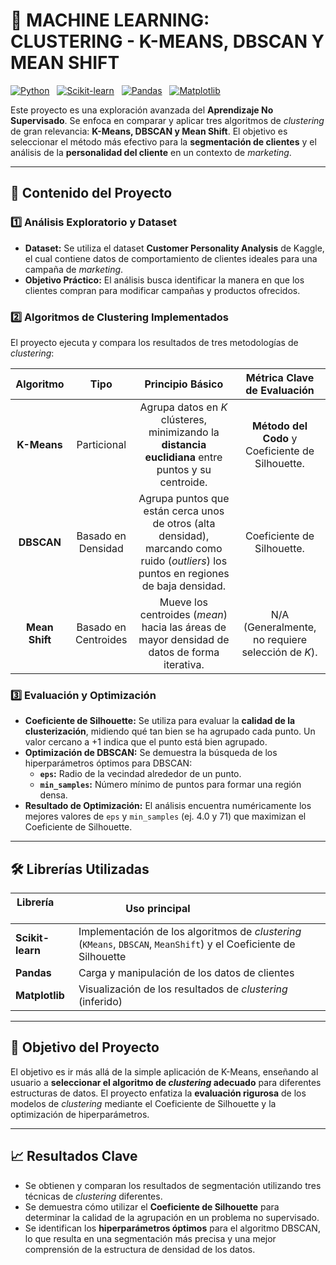 # 🧩 MACHINE LEARNING: CLUSTERING - K-MEANS, DBSCAN Y MEAN SHIFT

[![Python](https://img.shields.io/badge/Python-3670A0?style=flat&logo=python&logoColor=ffdd54)](https://www.python.org/)  
[![Scikit-learn](https://img.shields.io/badge/Scikit--learn-F7931E?style=flat&logo=scikit-learn&logoColor=white)](https://scikit-learn.org/)  
[![Pandas](https://img.shields.io/badge/Pandas-150458?style=flat&logo=pandas&logoColor=white)](https://pandas.pydata.org/)  
[![Matplotlib](https://img.shields.io/badge/Matplotlib-11557c?style=flat&logo=matplotlib&logoColor=white)](https://matplotlib.org/)

Este proyecto es una exploración avanzada del **Aprendizaje No Supervisado**. Se enfoca en comparar y aplicar tres algoritmos de *clustering* de gran relevancia: **K-Means, DBSCAN y Mean Shift**. El objetivo es seleccionar el método más efectivo para la **segmentación de clientes** y el análisis de la **personalidad del cliente** en un contexto de *marketing*.

---

## 🧠 Contenido del Proyecto

### 1️⃣ Análisis Exploratorio y Dataset
- **Dataset:** Se utiliza el dataset **Customer Personality Analysis** de Kaggle, el cual contiene datos de comportamiento de clientes ideales para una campaña de *marketing*.
- **Objetivo Práctico:** El análisis busca identificar la manera en que los clientes compran para modificar campañas y productos ofrecidos.

### 2️⃣ Algoritmos de Clustering Implementados
El proyecto ejecuta y compara los resultados de tres metodologías de *clustering*:

| Algoritmo | Tipo | Principio Básico | Métrica Clave de Evaluación |
|:---:|:---:|:---:|:---:|
| **K-Means** | Particional | Agrupa datos en *K* clústeres, minimizando la **distancia euclidiana** entre puntos y su centroide. | **Método del Codo** y Coeficiente de Silhouette. |
| **DBSCAN** | Basado en Densidad | Agrupa puntos que están cerca unos de otros (alta densidad), marcando como ruido (*outliers*) los puntos en regiones de baja densidad. | Coeficiente de Silhouette. |
| **Mean Shift** | Basado en Centroides | Mueve los centroides (*mean*) hacia las áreas de mayor densidad de datos de forma iterativa. | N/A (Generalmente, no requiere selección de *K*). |

### 3️⃣ Evaluación y Optimización
- **Coeficiente de Silhouette:** Se utiliza para evaluar la **calidad de la clusterización**, midiendo qué tan bien se ha agrupado cada punto. Un valor cercano a +1 indica que el punto está bien agrupado.
- **Optimización de DBSCAN:** Se demuestra la búsqueda de los hiperparámetros óptimos para DBSCAN:
    * **`eps`:** Radio de la vecindad alrededor de un punto.
    * **`min_samples`:** Número mínimo de puntos para formar una región densa.
- **Resultado de Optimización:** El análisis encuentra numéricamente los mejores valores de `eps` y `min_samples` (ej. 4.0 y 71) que maximizan el Coeficiente de Silhouette.

---

## 🛠️ Librerías Utilizadas

| Librería       | Uso principal                               |
|----------------|---------------------------------------------|
| **Scikit-learn**| Implementación de los algoritmos de *clustering* (`KMeans`, `DBSCAN`, `MeanShift`) y el Coeficiente de Silhouette|
| **Pandas**     | Carga y manipulación de los datos de clientes|
| **Matplotlib** | Visualización de los resultados de *clustering* (inferido) |

---

## 🎯 Objetivo del Proyecto
El objetivo es ir más allá de la simple aplicación de K-Means, enseñando al usuario a **seleccionar el algoritmo de *clustering* adecuado** para diferentes estructuras de datos. El proyecto enfatiza la **evaluación rigurosa** de los modelos de *clustering* mediante el Coeficiente de Silhouette y la optimización de hiperparámetros.

---

## 📈 Resultados Clave
- Se obtienen y comparan los resultados de segmentación utilizando tres técnicas de *clustering* diferentes.
- Se demuestra cómo utilizar el **Coeficiente de Silhouette** para determinar la calidad de la agrupación en un problema no supervisado.
- Se identifican los **hiperparámetros óptimos** para el algoritmo DBSCAN, lo que resulta en una segmentación más precisa y una mejor comprensión de la estructura de densidad de los datos.

